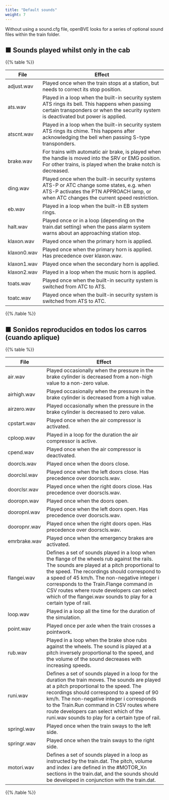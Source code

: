 ```yaml
---
title: "Default sounds"
weight: 7
---
```


Without using a sound.cfg file, openBVE looks for a series of optional sound files within the train folder.

## ■ Sounds played whilst only in the cab

{{% table %}}

| File | Effect |
| --- |--- |
| adjust.wav | Played once when the train stops at a station, but needs to correct its stop position. |
| ats.wav | Played in a loop when the built-in security system ATS rings its bell. This happens when passing certain transponders or when the security system is deactivated but power is applied. |
| atscnt.wav | Played in a loop when the built-in security system ATS rings its chime. This happens after acknowledging the bell when passing S-type transponders. |
| brake.wav | For trains with automatic air brake, is played when the handle is moved into the SRV or EMG position. For other trains, is played when the brake notch is decreased. |
| ding.wav | Played once when the built-in security systems ATS-P or ATC change some states, e.g. when ATS-P activates the PTN APPROACH lamp, or when ATC changes the current speed restriction. |
| eb.wav | Played in a loop when the built-in EB system rings. |
| halt.wav | Played once or in a loop (depending on the train.dat setting) when the pass alarm system warns about an approaching station stop. |
| klaxon.wav | Played once when the primary horn is applied. |
| klaxon0.wav | Played once when the primary horn is applied. Has precedence over klaxon.wav. |
| klaxon1.wav | Played once when the secondary horn is applied. |
| klaxon2.wav | Played in a loop when the music horn is applied. |
| toats.wav | Played once when the built-in security system is switched from ATC to ATS. |
| toatc.wav | Played once when the built-in security system is switched from ATS to ATC. |

{{% /table %}}

## ■ Sonidos reproducidos en todos los carros (cuando aplique)

{{% table %}}

| File | Effect |
| --- |--- |
| air.wav | Played occasionally when the pressure in the brake cylinder is decreased from a non-high value to a non-zero value. |
| airhigh.wav | Played occasionally when the pressure in the brake cylinder is decreased from a high value. |
| airzero.wav | Played occasionally when the pressure in the brake cylinder is decreased to zero value. |
| cpstart.wav | Played once when the air compressor is activated. |
| cploop.wav | Played in a loop for the duration the air compressor is active. |
| cpend.wav | Played once when the air compressor is deactivated. |
| doorcls.wav | Played once when the doors close. |
| doorclsl.wav | Played once when the left doors close. Has precedence over doorscls.wav. |
| doorclsr.wav | Played once when the right doors close. Has precedence over doorscls.wav. |
| dooropn.wav | Played once when the doors open. |
| dooropnl.wav | Played once when the left doors open. Has precedence over doorscls.wav. |
| dooropnr.wav | Played once when the right doors open. Has precedence over doorscls.wav. |
| emrbrake.wav | Played once when the emergency brakes are activated. |
| flangei.wav | Defines a set of sounds played in a loop when the flange of the wheels rub against the rails. The sounds are played at a pitch proportional to the speed. The recordings should correspond to a speed of 45 km/h. The non-negative integer i corresponds to the Train.Flange command in CSV routes where route developers can select which of the flangei.wav sounds to play for a certain type of rail. |
| loop.wav | Played in a loop all the time for the duration of the simulation. |
| point.wav | Played once per axle when the train crosses a pointwork. |
| rub.wav | Played in a loop when the brake shoe rubs against the wheels. The sound is played at a pitch inversely proportional to the speed, and the volume of the sound decreases with increasing speeds. |
| runi.wav | Defines a set of sounds played in a loop for the duration the train moves. The sounds are played at a pitch proportional to the speed. The recordings should correspond to a speed of 90 km/h. The non-negative integer i corresponds to the Train.Run command in CSV routes where route developers can select which of the runi.wav sounds to play for a certain type of rail. |
| springl.wav | Played once when the train sways to the left side. |
| springr.wav | Played once when the train sways to the right side. |
| motori.wav | Defines a set of sounds played in a loop as instructed by the train.dat. The pitch, volume and index i are defined in the #MOTOR_Xn sections in the train.dat, and the sounds should be developed in conjunction with the train.dat. |

{{% /table %}}